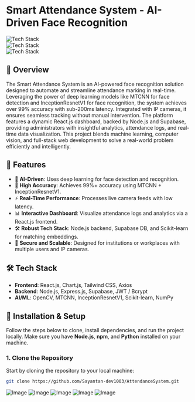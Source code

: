 # Smart Attendance System - AI-Driven Face Recognition

![Tech Stack](https://img.shields.io/badge/Frontend-React.js%20%7C%20Chart.js%20%7C%20Tailwind%20CSS%20%7C%20Axios-blue)<br>
![Tech Stack](https://img.shields.io/badge/Backend-Node.js%20%7C%20Express.js%20%7C%20Supabase%20%7C%20JWT%20%7C%20Bcrypt-brightgreen)<br>
![Tech Stack](https://img.shields.io/badge/AI%2FML-OpenCV%20%7C%20MTCNN%20%7C%20InceptionResnetV1%20%7C%20Scikit-learn%20%7C%20NumPy-orange?style=for-the-badge)

## 📌 Overview
The Smart Attendance System is an AI-powered face recognition solution designed to automate and streamline attendance marking in real-time. Leveraging the power of deep learning models like MTCNN for face detection and InceptionResnetV1 for face recognition, the system achieves over 99% accuracy with sub-200ms latency. Integrated with IP cameras, it ensures seamless tracking without manual intervention. The platform features a dynamic React.js dashboard, backed by Node.js and Supabase, providing administrators with insightful analytics, attendance logs, and real-time data visualization. This project blends machine learning, computer vision, and full-stack web development to solve a real-world problem efficiently and intelligently.

## 🚀 Features
- 🧠 **AI-Driven**: Uses deep learning for face detection and recognition.
- 🎯 **High Accuracy**: Achieves 99%+ accuracy using MTCNN + InceptionResnetV1.
- ⚡ **Real-Time Performance**: Processes live camera feeds with low latency.
- 📊 **Interactive Dashboard**: Visualize attendance logs and analytics via a React.js frontend.
- 🛠 **Robust Tech Stack**: Node.js backend, Supabase DB, and Scikit-learn for matching embeddings.
- 🔐 **Secure and Scalable**: Designed for institutions or workplaces with multiple users and IP cameras.

## 🛠 Tech Stack
- **Frontend**: React.js, Chart.js, Tailwind CSS, Axios
- **Backend**: Node.js, Express.js, Supabase, JWT / Bcrypt
- **AI/ML**: OpenCV, MTCNN, InceptionResnetV1, Scikit-learn, NumPy

## 🔧 Installation & Setup

Follow the steps below to clone, install dependencies, and run the project locally. Make sure you have **Node.js**, **npm**, and **Python** installed on your machine.

### 1. **Clone the Repository**

Start by cloning the repository to your local machine:

```bash
git clone https://github.com/Sayantan-dev1003/AttendanceSystem.git
```

![Image](https://github.com/user-attachments/assets/a0a12ee9-c94e-4c50-9e70-c16acec026d3)
![Image](https://github.com/user-attachments/assets/3c133a71-b5ac-438d-9412-e9986a864dda)
![Image](https://github.com/user-attachments/assets/76b6dfea-c15a-467f-b755-e156827b0da6)
![Image](https://github.com/user-attachments/assets/b3131720-1b96-4499-9454-6f7b256e4bf6)
![Image](https://github.com/user-attachments/assets/a0f82bbc-bc54-441f-968d-941f5e116e8a)

